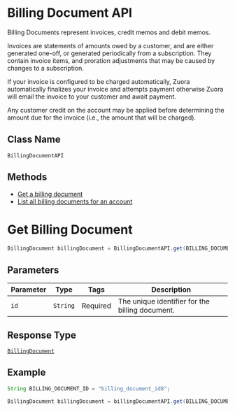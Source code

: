 # Billing Document API

Billing Documents represent invoices, credit memos and debit memos.

Invoices are statements of amounts owed by a customer, and are either generated one-off, or generated periodically from a subscription. They contain invoice items, and proration adjustments that may be caused by changes to a subscription.

If your invoice is configured to be charged automatically, Zuora automatically finalizes your invoice and attempts payment otherwise Zuora will email the invoice to your customer and await payment.

Any customer credit on the account may be applied before determining the amount due for the invoice (i.e., the amount that will be charged).


## Class Name

`BillingDocumentAPI`

## Methods

* [Get a billing document](/doc/billing-document-api.md#get-billing-document)
* [List all billing documents for an account](/doc/billing-document-api.md#list-billing-documents-by-account)



# Get Billing Document

```java
BillingDocument billingDocument = BillingDocumentAPI.get(BILLING_DOCUMENT_ID);
```

## Parameters

| Parameter | Type | Tags | Description |
|  --- | --- | --- | --- |
| `id` | `String` | Required | The unique identifier for the billing document. |


## Response Type

[`BillingDocument`](/doc/models/billing-document.md)


## Example 

```java
String BILLING_DOCUMENT_ID = "billing_document_id8";

BillingDocument billingDocument = billingDocumentAPI.get(BILLING_DOCUMENT_ID);
```





